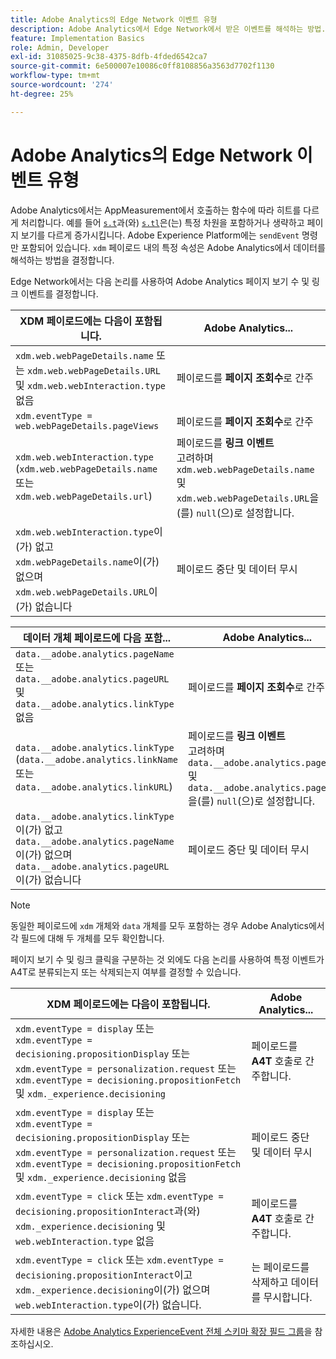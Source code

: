 ```yaml
---
title: Adobe Analytics의 Edge Network 이벤트 유형
description: Adobe Analytics에서 Edge Network에서 받은 이벤트를 해석하는 방법.
feature: Implementation Basics
role: Admin, Developer
exl-id: 31085025-9c38-4375-8dfb-4fded6542ca7
source-git-commit: 6e500007e10086c0ff8108856a3563d7702f1130
workflow-type: tm+mt
source-wordcount: '274'
ht-degree: 25%

---
```


# Adobe Analytics의 Edge Network 이벤트 유형

Adobe Analytics에서는 AppMeasurement에서 호출하는 함수에 따라 히트를 다르게 처리합니다. 예를 들어 [`s.t`](/help/implement/vars/functions/t-method.md)과(와) [`s.tl`](/help/implement/vars/functions/tl-method.md)은(는) 특정 차원을 포함하거나 생략하고 페이지 보기를 다르게 증가시킵니다. Adobe Experience Platform에는 `sendEvent` 명령만 포함되어 있습니다. `xdm` 페이로드 내의 특정 속성은 Adobe Analytics에서 데이터를 해석하는 방법을 결정합니다.

Edge Network에서는 다음 논리를 사용하여 Adobe Analytics 페이지 보기 수 및 링크 이벤트를 결정합니다.

| XDM 페이로드에는 다음이 포함됩니다. | Adobe Analytics... |
|---|---|
| `xdm.web.webPageDetails.name` 또는 `xdm.web.webPageDetails.URL` 및 `xdm.web.webInteraction.type` 없음 | 페이로드를 **페이지 조회수**&#x200B;로 간주 |
| `xdm.eventType = web.webPageDetails.pageViews` | 페이로드를 **페이지 조회수**&#x200B;로 간주 |
| `xdm.web.webInteraction.type` (`xdm.web.webPageDetails.name` 또는 `xdm.web.webPageDetails.url`) | 페이로드를 **링크 이벤트** <br/>고려하며 `xdm.web.webPageDetails.name` 및 `xdm.web.webPageDetails.URL`을(를) `null`(으)로 설정합니다. |
| `xdm.web.webInteraction.type`이(가) 없고 `xdm.webPageDetails.name`이(가) 없으며 `xdm.web.webPageDetails.URL`이(가) 없습니다 | 페이로드 중단 및 데이터 무시 |

| 데이터 개체 페이로드에 다음 포함... | Adobe Analytics... |
|---|---|
| `data.__adobe.analytics.pageName` 또는 `data.__adobe.analytics.pageURL` 및 `data.__adobe.analytics.linkType` 없음 | 페이로드를 **페이지 조회수**&#x200B;로 간주 |
| `data.__adobe.analytics.linkType` (`data.__adobe.analytics.linkName` 또는 `data.__adobe.analytics.linkURL`) | 페이로드를 **링크 이벤트** <br/>고려하며 `data.__adobe.analytics.pageName` 및 `data.__adobe.analytics.pageURL`을(를) `null`(으)로 설정합니다. |
| `data.__adobe.analytics.linkType`이(가) 없고 `data.__adobe.analytics.pageName`이(가) 없으며 `data.__adobe.analytics.pageURL`이(가) 없습니다 | 페이로드 중단 및 데이터 무시 |

>[!NOTE]
>
>동일한 페이로드에 `xdm` 개체와 `data` 개체를 모두 포함하는 경우 Adobe Analytics에서 각 필드에 대해 두 개체를 모두 확인합니다.

페이지 보기 수 및 링크 클릭을 구분하는 것 외에도 다음 논리를 사용하여 특정 이벤트가 A4T로 분류되는지 또는 삭제되는지 여부를 결정할 수 있습니다.

| XDM 페이로드에는 다음이 포함됩니다. | Adobe Analytics... |
|---|---|
| `xdm.eventType = display` 또는 <br/>`xdm.eventType = decisioning.propositionDisplay` 또는 <br/>`xdm.eventType = personalization.request` 또는 <br/>`xdm.eventType = decisioning.propositionFetch` 및 `xdm._experience.decisioning` | 페이로드를 **A4T** 호출로 간주합니다. |
| `xdm.eventType = display` 또는 <br/>`xdm.eventType = decisioning.propositionDisplay` 또는 <br/>`xdm.eventType = personalization.request` 또는 <br/>`xdm.eventType = decisioning.propositionFetch` 및 `xdm._experience.decisioning` 없음 | 페이로드 중단 및 데이터 무시 |
| `xdm.eventType = click` 또는 `xdm.eventType = decisioning.propositionInteract`과(와) `xdm._experience.decisioning` 및 `web.webInteraction.type` 없음 | 페이로드를 **A4T** 호출로 간주합니다. |
| `xdm.eventType = click` 또는 `xdm.eventType = decisioning.propositionInteract`이고 `xdm._experience.decisioning`이(가) 없으며 `web.webInteraction.type`이(가) 없습니다. | 는 페이로드를 삭제하고 데이터를 무시합니다. |

자세한 내용은 [Adobe Analytics ExperienceEvent 전체 스키마 확장 필드 그룹](https://experienceleague.adobe.com/en/docs/experience-platform/xdm/field-groups/event/analytics-full-extension)을 참조하십시오.
